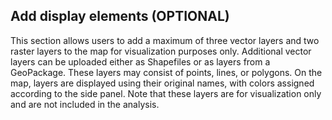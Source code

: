 ## Add display elements (OPTIONAL)

This section allows users to add a maximum of three vector layers and two raster layers to the map for visualization purposes only. Additional vector layers can be 
uploaded either as Shapefiles or as layers from a GeoPackage. These layers may consist of points, lines, or polygons. On the map, layers are displayed using their original names, with colors assigned according to the side panel. Note that these layers are for visualization only and are not included in the analysis.
<br>